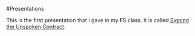#Presentations

This is the first presentation that I gave in my FS class. It is called
[Signing the Unspoken Contract](http://cdn.rawgit.com/nikki-luoma/fs102Spring2017-presentation01-Nikki-Luoma/master/datamining.html).
